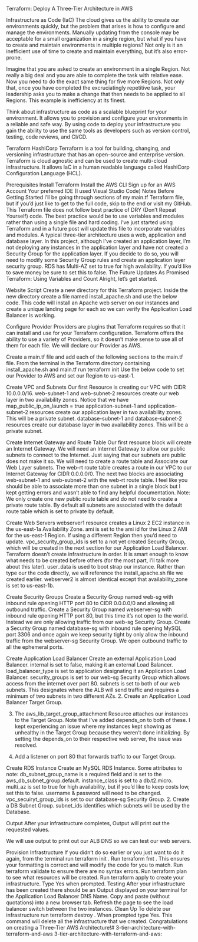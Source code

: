 Terraform: Deploy A Three-Tier Architecture in AWS

Infrastructure as Code (IaC)
The cloud gives us the ability to create our environments quickly, but the problem that arises is how to configure and manage the environments. Manually updating from the console may be acceptable for a small organization in a single region, but what if you have to create and maintain environments in multiple regions? Not only is it an inefficient use of time to create and maintain everything, but it’s also error-prone.

Imagine that you are asked to create an environment in a single Region. Not really a big deal and you are able to complete the task with relative ease. Now you need to do the exact same thing for five more Regions. Not only that, once you have completed the excruciatingly repetitive task, your leadership asks you to make a change that then needs to be applied to all Regions. This example is inefficiency at its finest.

Think about infrastructure as code as a scalable blueprint for your environment. It allows you to provision and configure your environments in a reliable and safe way. By using code to deploy your infrastructure you gain the ability to use the same tools as developers such as version control, testing, code reviews, and CI/CD.

Terraform
HashiCorp Terraform is a tool for building, changing, and versioning infrastructure that has an open-source and enterprise version. Terraform is cloud agnostic and can be used to create multi-cloud infrastructure. It allows IaC in a human readable language called HashiCorp Configuration Language (HCL).

Prerequisites
Install Terraform
Install the AWS CLI
Sign up for an AWS Account
Your preferred IDE (I used Visual Studio Code)
Notes Before Getting Started
I’ll be going through sections of my main.tf Terraform file, but if you’d just like to get to the full code, skip to the end or visit my GitHub.
This Terraform file does not follow best practice of DRY (Don’t Repeat Yourself) code. The best practice would be to use variables and modules rather than using a single file and hard coding.
I’ve just started using Terraform and in a future post will update this file to incorporate variables and modules.
A typical three-tier architecture uses a web, application and database layer. In this project, although I’ve created an application layer, I’m not deploying any instances in the application layer and have not created a Security Group for the application layer. If you decide to do so, you will need to modify some Security Group rules and create an application layer security group.
RDS has Multi-AZ set to true for high availability. If you’d like to save money be sure to set this to false.
The Future Updates As Promised
Terraform: Using Variables and Count
Alright, let’s get started.

Website Script
Create a new directory for this Terraform project.
Inside the new directory create a file named install_apache.sh and use the below code. This code will install an Apache web server on our instances and create a unique landing page for each so we can verify the Application Load Balancer is working.

Configure Provider
Providers are plugins that Terraform requires so that it can install and use for your Terraform configuration. Terraform offers the ability to use a variety of Providers, so it doesn’t make sense to use all of them for each file. We will declare our Provider as AWS.

Create a main.tf file and add each of the following sections to the main.tf file.
From the terminal in the Terraform directory containing install_apache.sh and main.tf run terraform init
Use the below code to set our Provider to AWS and set our Region to us-east-1.

Create VPC and Subnets
Our first Resource is creating our VPC with CIDR 10.0.0.0/16.
web-subnet-1 and web-subnet-2 resources create our web layer in two availability zones. Notice that we have map_public_ip_on_launch = true
application-subnet-1 and application-subnet-2 resources create our application layer in two availability zones. This will be a private subnet.
database-subnet-1 and database-subnet-2 resources create our database layer in two availability zones. This will be a private subnet.

Create Internet Gateway and Route Table
Our first resource block will create an Internet Gateway. We will need an Internet Gateway to allow our public subnets to connect to the Internet.
Just saying that our subnets are public does not make it so. We will need to create a route table and Associate our Web Layer subnets.
The web-rt route table creates a route in our VPC to our Internet Gateway for CIDR 0.0.0.0/0.
The next two blocks are associating web-subnet-1 and web-subnet-2 with the web-rt route table. I feel like you should be able to associate more than one subnet in a single block but I kept getting errors and wasn’t able to find any helpful documentation.
Note: We only create one new public route table and do not need to create a private route table. By default all subnets are associated with the default route table which is set to private by default.


Create Web Servers
webserver1 resource creates a Linux 2 EC2 instance in the us-east-1a Availability Zone.
ami is set to the ami id for the Linux 2 AMI for the us-east-1 Region. If using a different Region then you’d need to update.
vpc_security_group_ids is set to a not yet created Security Group, which will be created in the next section for our Application Load Balancer. Terraform doesn’t create infrastructure in order. It is smart enough to know what needs to be created before others (for the most part, I’ll talk more about this later).
user_data is used to boot strap our instance. Rather than type our the code directly, we will reference the install_apache.sh file we created earlier.
webserver2 is almost identical except that availability_zone is set to us-east-1b.

Create Security Groups
Create a Security Group named web-sg with inbound rule opening HTTP port 80 to CIDR 0.0.0.0/0 and allowing all outbound traffic.
Create a Security Group named webserver-sg with inbound rule opening HTTP port 80, but this time it’s not open to the world. Instead we are only allowing traffic from our web-sg Security Group.
Create a Security Group named database-sg with inbound rule opening MySQL port 3306 and once again we keep security tight by only allow the inbound traffic from the webserver-sg Security Group. We open outbound traffic to all the ephemeral ports.

Create Application Load Balancer
Create an external Application Load Balancer.
internal is set to false, making it an external Load Balancer.
load_balancer_type is set to application designating it an Application Load Balancer.
security_groups is set to our web-sg Security Group which allows access from the internet over port 80.
subnets is set to both of our web subnets. This designates where the ALB will send traffic and requires a minimum of two subnets in two different AZs.
2. Create an Application Load Balancer Target Group.

3. The aws_lib_target_group_attachment Resource attaches our instances to the Target Group. Note that I’ve added depends_on to both of these. I kept experiencing an issue where my instances kept showing as unhealthy in the Target Group because they weren’t done initializing. By setting the depends_on to their respective web server, the issue was resolved.

4. Add a listener on port 80 that forwards traffic to our Target Group.


Create RDS Instance
Create an MySQL RDS Instance. Some attributes to note:
db_subnet_group_name is a required field and is set to the aws_db_subnet_group.default.
instance_class is set to a db.t2.micro.
multi_az is set to true for high availability, but if you’d like to keep costs low, set this to false.
username & password will need to be changed.
vpc_secuiryt_group_ids is set to our database-sg Security Group.
2. Create a DB Subnet Group. subnet_ids identifies which subnets will be used by the Database.


Output
After your infrastructure completes, Output will print out the requested values.

We will use output to print out our ALB DNS so we can test our web servers.

Provision Infrastructure
If you didn’t do so earlier or you just want to do it again, from the terminal run terraform init .
Run terraform fmt . This ensures your formatting is correct and will modify the code for you to match.
Run terraform validate to ensure there are no syntax errors.
Run terraform plan to see what resources will be created.
Run terraform apply to create your infrastructure. Type Yes when prompted.
Testing
After your infrastructure has been created there should be an Output displayed on your terminal for the Application Load Balancer DNS Name.
Copy and paste (without quotations) into a new browser tab. Refresh the page to see the load balancer switch between the two instances.
Clean Up
To delete our infrastructure run terraform destroy . When prompted type Yes. This command will delete all the infrastructure that we created.
Congratulations on creating a Three-Tier AWS Architecture!# 3-tier-architecture-with-terraform-and-aws
3-tier-architecture-with-terraform-and-aws:
